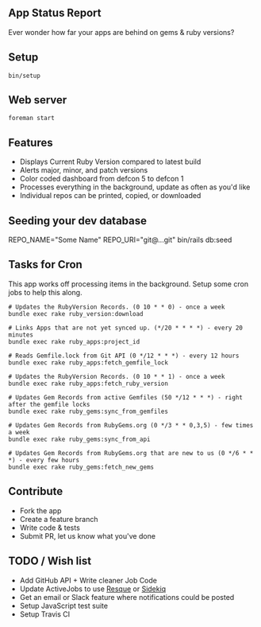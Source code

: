 ## App Status Report

Ever wonder how far your apps are behind on gems & ruby versions?

## Setup

`bin/setup`

## Web server

`foreman start`

## Features

* Displays Current Ruby Version compared to latest build
* Alerts major, minor, and patch versions
* Color coded dashboard from defcon 5 to defcon 1
* Processes everything in the background, update as often as you'd like
* Individual repos can be printed, copied, or downloaded

## Seeding your dev database

  REPO_NAME="Some Name" REPO_URI="git@...git" bin/rails db:seed

## Tasks for Cron

This app works off processing items in the background. Setup some cron jobs to help this along.

```
# Updates the RubyVersion Records. (0 10 * * 0) - once a week
bundle exec rake ruby_version:download

# Links Apps that are not yet synced up. (*/20 * * * *) - every 20 minutes
bundle exec rake ruby_apps:project_id

# Reads Gemfile.lock from Git API (0 */12 * * *) - every 12 hours
bundle exec rake ruby_apps:fetch_gemfile_lock

# Updates the RubyVersion Records. (0 10 * * 1) - once a week
bundle exec rake ruby_apps:fetch_ruby_version

# Updates Gem Records from active Gemfiles (50 */12 * * *) - right after the gemfile locks
bundle exec rake ruby_gems:sync_from_gemfiles

# Updates Gem Records from RubyGems.org (0 */3 * * 0,3,5) - few times a week
bundle exec rake ruby_gems:sync_from_api

# Updates Gem Records from RubyGems.org that are new to us (0 */6 * * *) - every few hours
bundle exec rake ruby_gems:fetch_new_gems
```

## Contribute

* Fork the app
* Create a feature branch
* Write code & tests
* Submit PR, let us know what you've done


## TODO / Wish list

* Add GitHub API + Write cleaner Job Code
* Update ActiveJobs to use [Resque](https://github.com/resque/resque) or [Sidekiq](https://github.com/mperham/sidekiq)
* Get an email or Slack feature where notifications could be posted
* Setup JavaScript test suite
* Setup Travis CI
